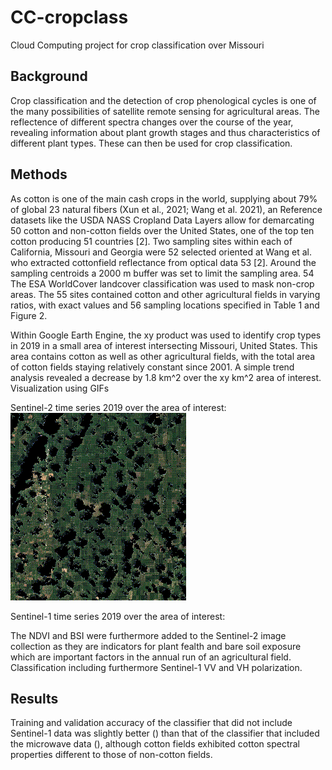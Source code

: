 # CC-cropclass
Cloud Computing project for crop classification over Missouri

## Background
Crop classification and the detection of crop phenological cycles is one of the many possibilities of satellite remote sensing for agricultural areas. The reflectence of different spectra changes over the course of the year, revealing information about plant growth stages and thus characteristics of different plant types. These can then be used for crop classification.

## Methods
As cotton is one of the main cash crops in the world, supplying about 79% of global 23 natural fibers (Xun et al., 2021; Wang et al. 2021), an 
Reference datasets like the USDA NASS Cropland Data Layers allow for demarcating 50 cotton and non-cotton fields over the United States, one of the top ten cotton producing 51 countries [2]. Two sampling sites within each of California, Missouri and Georgia were 52 selected oriented at Wang et al. who extracted cottonfield reflectance from optical data 53 [2]. Around the sampling centroids a 2000 m buffer was set to limit the sampling area. 54
The ESA WorldCover landcover classification was used to mask non-crop areas. The 55 sites contained cotton and other agricultural fields in varying ratios, with exact values and 56 sampling locations specified in Table 1 and Figure 2.

Within Google Earth Engine, the xy product was used to identify crop types in 2019 in a small area of interest intersecting Missouri, United States. This area contains cotton as well as other agricultural fields, with the total area of cotton fields staying relatively constant since 2001. A simple trend analysis revealed a decrease by 1.8 km^2 over the xy km^2 area of interest.
Visualization using GIFs

Sentinel-2 time series 2019 over the area of interest:
![alt text](fc21d06a2af699d6e2d07c41f9834e3d-b419cb800cf67ad120af4b61a280afe5-getPixels.gif)

Sentinel-1 time series 2019 over the area of interest:

The NDVI and BSI were furthermore added to the Sentinel-2 image collection as they are indicators for plant fealth and bare soil exposure which are important factors in the annual run of an agricultural field.
Classification including furthermore Sentinel-1 VV and VH polarization.

## Results
Training and validation accuracy of the classifier that did not include Sentinel-1 data was slightly better () than that of the classifier that included the microwave data (), although cotton fields exhibited cotton spectral properties different to those of non-cotton fields.
